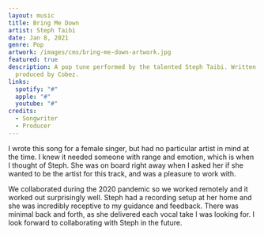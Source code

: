 ```yaml
---
layout: music
title: Bring Me Down
artist: Steph Taibi
date: Jan 8, 2021
genre: Pop
artwork: /images/cms/bring-me-down-artwork.jpg
featured: true
description: A pop tune performed by the talented Steph Taibi. Written and
  produced by Cobez.
links:
  spotify: "#"
  apple: "#"
  youtube: "#"
credits:
  - Songwriter
  - Producer
---
```

I﻿ wrote this song for a female singer, but had no particular artist in mind at the time. I knew it needed someone with range and emotion, which is when I thought of Steph. She was on board right away when I asked her if she wanted to be the artist for this track, and was a pleasure to work with.

W﻿e collaborated during the 2020 pandemic so we worked remotely and it worked out surprisingly well. Steph had a recording setup at her home and she was incredibly receptive to my guidance and feedback. There was minimal back and forth, as she delivered each vocal take I was looking for. I look forward to collaborating with Steph in the future.